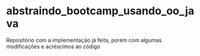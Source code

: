 # abstraindo_bootcamp_usando_oo_java
Repositório com a implementação já feita, porém com algumas modificações e acréscimos ao código
